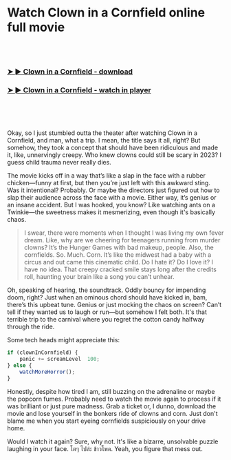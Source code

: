 <h1>Watch Clown in a Cornfield online full movie</h1>


<br><br>

<h3><a href="https://Tommys-uninterwi1977.github.io/hdmzjyrzxe/">➤ ► Clown in a Cornfield - download</a></h3> 
<h3><a href="https://Tommys-uninterwi1977.github.io/hdmzjyrzxe/">➤ ► Clown in a Cornfield - watch in player</a></h3>


<br><br><br>


Okay, so I just stumbled outta the theater after watching Clown in a Cornfield, and man, what a trip. I mean, the title says it all, right? But somehow, they took a concept that should have been ridiculous and made it, like, unnervingly creepy. Who knew clowns could still be scary in 2023? I guess child trauma never really dies.

The movie kicks off in a way that’s like a slap in the face with a rubber chicken—funny at first, but then you’re just left with this awkward sting. Was it intentional? Probably. Or maybe the directors just figured out how to slap their audience across the face with a movie. Either way, it’s genius or an insane accident. But I was hooked, you know? Like watching ants on a Twinkie—the sweetness makes it mesmerizing, even though it's basically chaos.

> I swear, there were moments when I thought I was living my own fever dream. Like, why are we cheering for teenagers running from murder clowns? It’s the Hunger Games with bad makeup, people. Also, the cornfields. So. Much. Corn. It’s like the midwest had a baby with a circus and out came this cinematic child. Do I hate it? Do I love it? I have no idea. That creepy cracked smile stays long after the credits roll, haunting your brain like a song you can’t unhear.

Oh, speaking of hearing, the soundtrack. Oddly bouncy for impending doom, right? Just when an ominous chord should have kicked in, bam, there’s this upbeat tune. Genius or just mocking the chaos on screen? Can’t tell if they wanted us to laugh or run—but somehow I felt both. It's that terrible trip to the carnival where you regret the cotton candy halfway through the ride.

Some tech heads might appreciate this:

```javascript
if (clownInCornfield) {
    panic += screamLevel  100;
} else {
    watchMoreHorror();
}
```

Honestly, despite how tired I am, still buzzing on the adrenaline or maybe the popcorn fumes. Probably need to watch the movie again to process if it was brilliant or just pure madness. Grab a ticket or, I dunno, download the movie and lose yourself in the bonkers ride of clowns and corn. Just don't blame me when you start eyeing cornfields suspiciously on your drive home.

Would I watch it again? Sure, why not. It's like a bizarre, unsolvable puzzle laughing in your face. โตๆ ไปล่ะ ข้าวโพด. Yeah, you figure that mess out.
